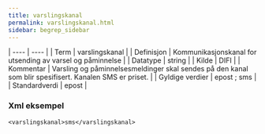 ```yaml
---
title: varslingskanal
permalink: varslingskanal.html
sidebar: begrep_sidebar
---
```


| ---- | ---- |
| Term | varslingskanal |
| Definisjon | Kommunikasjonskanal for utsending av varsel og påminnelse |
| Datatype | string |
| Kilde | DIFI |
| Kommentar | Varsling og påminnelsesmeldinger skal sendes på den kanal som blir spesifisert. Kanalen SMS er priset. | 
| Gyldige verdier | epost ; sms |
| Standardverdi | epost |

### Xml eksempel

```
<varslingskanal>sms</varslingskanal>
```
